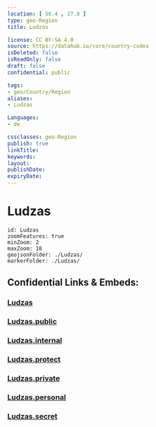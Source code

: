 ```yaml
---
location: [ 56.4 , 27.8 ] 
type: geo-Region
title: Ludzas

license: CC BY-SA 4.0
source: https://datahub.io/core/country-codes
isDeleted: false
isReadOnly: false
draft: false
confidential: public

tags:
- geo/Country/Region
aliases:
- Ludzas

Languages:
- de

cssclasses: geo-Region
publish: true
linkTitle: 
keywords: 
layout: 
publishDate: 
expiryDate: 
---
```


# Ludzas

```leaflet
id: Ludzas
zoomFeatures: true 
minZoom: 2 
maxZoom: 18
geojsonFolder: ./Ludzas/
markerFolder: ./Ludzas/
```


## Confidential Links & Embeds: 

### [Ludzas](/_Standards/Earth/Continent/Europe/Europe~North/Latvia/Regions~Latvia/Latgale/counties~Latgale/Ludzas.md) 

### [Ludzas.public](/_public/Earth/Continent/Europe/Europe~North/Latvia/Regions~Latvia/Latgale/counties~Latgale/Ludzas.public.md) 

### [Ludzas.internal](/_internal/Earth/Continent/Europe/Europe~North/Latvia/Regions~Latvia/Latgale/counties~Latgale/Ludzas.internal.md) 

### [Ludzas.protect](/_protect/Earth/Continent/Europe/Europe~North/Latvia/Regions~Latvia/Latgale/counties~Latgale/Ludzas.protect.md) 

### [Ludzas.private](/_private/Earth/Continent/Europe/Europe~North/Latvia/Regions~Latvia/Latgale/counties~Latgale/Ludzas.private.md) 

### [Ludzas.personal](/_personal/Earth/Continent/Europe/Europe~North/Latvia/Regions~Latvia/Latgale/counties~Latgale/Ludzas.personal.md) 

### [Ludzas.secret](/_secret/Earth/Continent/Europe/Europe~North/Latvia/Regions~Latvia/Latgale/counties~Latgale/Ludzas.secret.md)


